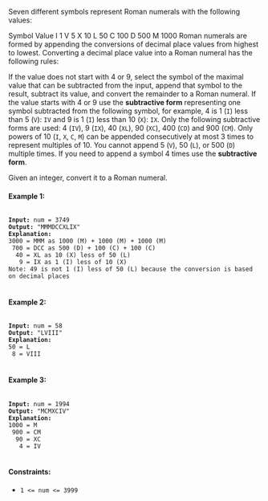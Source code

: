 Seven different symbols represent Roman numerals with the following values:

Symbol	Value
I	    1
V	    5
X	    10
L	    50
C	    100
D	    500
M	    1000
Roman numerals are formed by appending the conversions of decimal place values from highest to lowest. Converting a decimal place value into a Roman numeral has the following rules:

If the value does not start with 4 or 9, select the symbol of the maximal value that can be subtracted from the input, append that symbol to the result, subtract its value, and convert the remainder to a Roman numeral.
If the value starts with 4 or 9 use the **subtractive form** representing one symbol subtracted from the following symbol, for example, 4 is 1 (`I`) less than 5 (`V`): `IV` and 9 is 1 (`I`) less than 10 (`X`): `IX`. Only the following subtractive forms are used: 4 (`IV`), 9 (`IX`), 40 (`XL`), 90 (`XC`), 400 (`CD`) and 900 (`CM`).
Only powers of 10 (`I`, `X`, `C`, `M`) can be appended consecutively at most 3 times to represent multiples of 10. You cannot append 5 (`V`), 50 (`L`), or 500 (`D`) multiple times. If you need to append a symbol 4 times use the **subtractive form**.

Given an integer, convert it to a Roman numeral.
 

#### Example 1:

<pre>
<code>
<b>Input:</b> num = 3749
<b>Output:</b> "MMMDCCXLIX"
<b>Explanation:</b> 
3000 = MMM as 1000 (M) + 1000 (M) + 1000 (M)
 700 = DCC as 500 (D) + 100 (C) + 100 (C)
  40 = XL as 10 (X) less of 50 (L)
   9 = IX as 1 (I) less of 10 (X)
Note: 49 is not 1 (I) less of 50 (L) because the conversion is based on decimal places
</code>
</pre>

#### Example 2:

<pre>
<code>
<b>Input:</b> num = 58
<b>Output:</b> "LVIII"
<b>Explanation:</b> 
50 = L
 8 = VIII
</code>
</pre>

#### Example 3:

<pre>
<code>
<b>Input:</b> num = 1994
<b>Output:</b> "MCMXCIV"
<b>Explanation:</b> 
1000 = M
 900 = CM
  90 = XC
   4 = IV
</code>
</pre>
 

#### Constraints:

- `1 <= num <= 3999`
